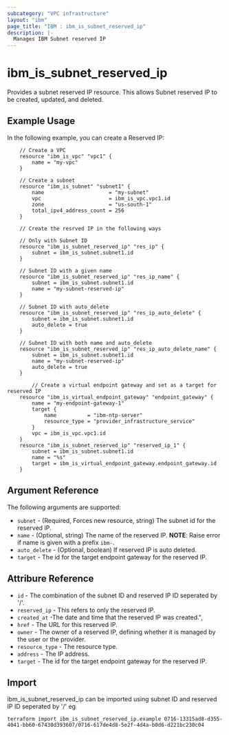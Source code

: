 ```yaml
---
subcategory: "VPC infrastructure"
layout: "ibm"
page_title: "IBM : ibm_is_subnet_reserved_ip"
description: |-
  Manages IBM Subnet reserved IP
---
```


# ibm_is_subnet_reserved_ip

Provides a subnet reserved IP resource. This allows Subnet reserved IP to be created, updated, and deleted.

## Example Usage

In the following example, you can create a Reserved IP:

```hcl
    // Create a VPC
    resource "ibm_is_vpc" "vpc1" {
        name = "my-vpc"
    }

    // Create a subnet
    resource "ibm_is_subnet" "subnet1" {
        name                     = "my-subnet"
        vpc                      = ibm_is_vpc.vpc1.id
        zone                     = "us-south-1"
        total_ipv4_address_count = 256
    }

    // Create the resrved IP in the following ways

    // Only with Subnet ID
    resource "ibm_is_subnet_reserved_ip" "res_ip" {
        subnet = ibm_is_subnet.subnet1.id
    }

    // Subnet ID with a given name
    resource "ibm_is_subnet_reserved_ip" "res_ip_name" {
        subnet = ibm_is_subnet.subnet1.id
        name = "my-subnet-reserved-ip"
    }

    // Subnet ID with auto_delete
    resource "ibm_is_subnet_reserved_ip" "res_ip_auto_delete" {
        subnet = ibm_is_subnet.subnet1.id
        auto_delete = true
    }

    // Subnet ID with both name and auto_delete
    resource "ibm_is_subnet_reserved_ip" "res_ip_auto_delete_name" {
        subnet = ibm_is_subnet.subnet1.id
        name = "my-subnet-reserved-ip"
        auto_delete = true
    }

        // Create a virtual endpoint gateway and set as a target for reserved IP
    resource "ibm_is_virtual_endpoint_gateway" "endpoint_gateway" {
        name = "my-endpoint-gateway-1"
        target {
            name          = "ibm-ntp-server"
            resource_type = "provider_infrastructure_service"
        }
        vpc = ibm_is_vpc.vpc1.id
    }
    resource "ibm_is_subnet_reserved_ip" "reserved_ip_1" {
        subnet = ibm_is_subnet.subnet1.id
        name = "%s"
        target = ibm_is_virtual_endpoint_gateway.endpoint_gateway.id
    }
```

## Argument Reference

The following arguments are supported:

* `subnet` - (Required, Forces new resource, string) The subnet id for the reserved IP.
* `name` - (Optional, string) The name of the reserved IP.
    **NOTE**: Raise error if name is given with a prefix `ibm-`.
* `auto_delete` - (Optional, boolean) If reserved IP is auto deleted.
* `target` - The id for the target endpoint gateway for the reserved IP.


## Attribure Reference

* `id` - The combination of the subnet ID and reserved IP ID seperated by '/'.
* `reserved_ip` - This refers to only the reserved IP.
* `created_at` -The date and time that the reserved IP was created.",
* `href` - The URL for this reserved IP.
* `owner` - The owner of a reserved IP, defining whether it is managed by the user or the provider.
* `resource_type` - The resource type.
* `address` - The IP address.
* `target` - The id for the target endpoint gateway for the reserved IP.

## Import

ibm_is_subnet_reserved_ip can be imported using subnet ID and reserved IP ID seperated by '/' eg

```hcl
terraform import ibm_is_subnet_reserved_ip.example 0716-13315ad8-d355-4041-bb60-67430d393607/0716-617de4d8-5e2f-4d4a-b0d6-d221bc230c04
```